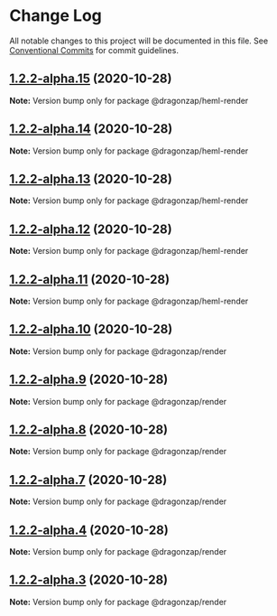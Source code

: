 # Change Log

All notable changes to this project will be documented in this file.
See [Conventional Commits](https://conventionalcommits.org) for commit guidelines.

## [1.2.2-alpha.15](https://github.com/dragonzap/heml/compare/v1.2.2-alpha.14...v1.2.2-alpha.15) (2020-10-28)

**Note:** Version bump only for package @dragonzap/heml-render





## [1.2.2-alpha.14](https://github.com/dragonzap/heml/compare/v1.2.2-alpha.13...v1.2.2-alpha.14) (2020-10-28)

**Note:** Version bump only for package @dragonzap/heml-render





## [1.2.2-alpha.13](https://github.com/dragonzap/heml/compare/v1.2.2-alpha.12...v1.2.2-alpha.13) (2020-10-28)

**Note:** Version bump only for package @dragonzap/heml-render





## [1.2.2-alpha.12](https://github.com/dragonzap/heml/compare/v1.2.2-alpha.11...v1.2.2-alpha.12) (2020-10-28)

**Note:** Version bump only for package @dragonzap/heml-render





## [1.2.2-alpha.11](https://github.com/dragonzap/heml/compare/v1.2.2-alpha.10...v1.2.2-alpha.11) (2020-10-28)

**Note:** Version bump only for package @dragonzap/heml-render





## [1.2.2-alpha.10](https://github.com/dragonzap/heml/compare/v1.2.2-alpha.9...v1.2.2-alpha.10) (2020-10-28)

**Note:** Version bump only for package @dragonzap/render





## [1.2.2-alpha.9](https://github.com/dragonzap/heml/compare/v1.2.2-alpha.8...v1.2.2-alpha.9) (2020-10-28)

**Note:** Version bump only for package @dragonzap/render

## [1.2.2-alpha.8](https://github.com/dragonzap/heml/compare/v1.2.2-alpha.7...v1.2.2-alpha.8) (2020-10-28)

**Note:** Version bump only for package @dragonzap/render

## [1.2.2-alpha.7](https://github.com/dragonzap/heml/compare/v1.2.2-alpha.6...v1.2.2-alpha.7) (2020-10-28)

**Note:** Version bump only for package @dragonzap/render

## [1.2.2-alpha.4](https://github.com/dragonzap/heml/compare/v1.2.2-alpha.3...v1.2.2-alpha.4) (2020-10-28)

**Note:** Version bump only for package @dragonzap/render

## [1.2.2-alpha.3](https://github.com/dragonzap/heml/compare/v1.2.2-alpha.2...v1.2.2-alpha.3) (2020-10-28)

**Note:** Version bump only for package @dragonzap/render
